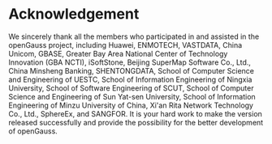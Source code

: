 # Acknowledgement<a name="EN-US_TOPIC_0289899198"></a>

We sincerely thank all the members who participated in and assisted in the openGauss project, including Huawei, ENMOTECH, VASTDATA, China Unicom, GBASE, Greater Bay Area National Center of Technology Innovation (GBA NCTI), iSoftStone, Beijing SuperMap Software Co., Ltd., China Minsheng Banking, SHENTONGDATA, School of Computer Science and Engineering of UESTC, School of Information Engineering of Ningxia University, School of Software Engineering of SCUT, School of Computer Science and Engineering of Sun Yat-sen University, School of Information Engineering of Minzu University of China, Xi'an Rita Network Technology Co., Ltd., SphereEx, and SANGFOR. It is your hard work to make the version released successfully and provide the possibility for the better development of openGauss.
